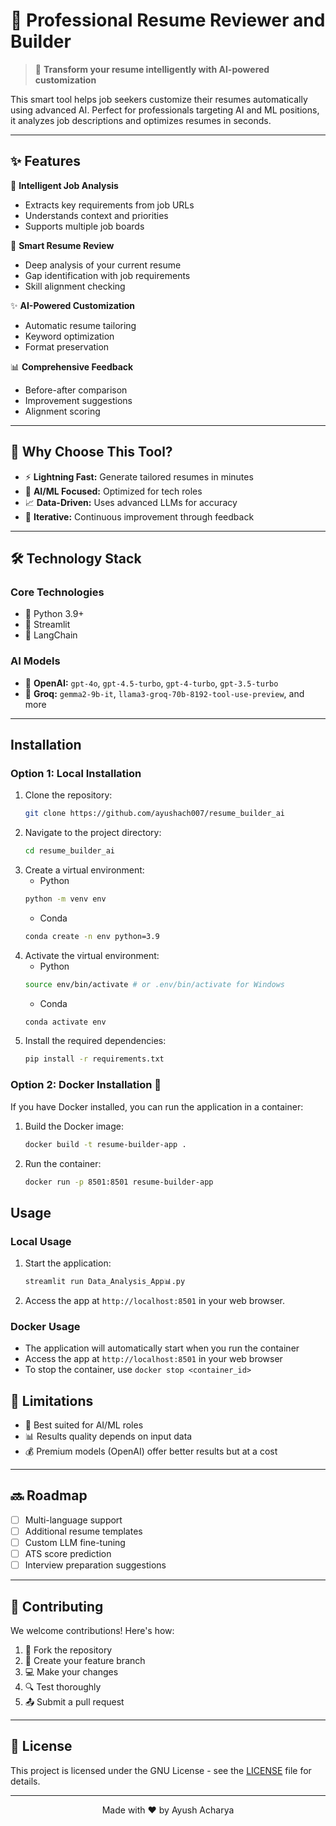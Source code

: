 # 📄 Professional Resume Reviewer and Builder  

> 🎯 **Transform your resume intelligently with AI-powered customization**

This smart tool helps job seekers customize their resumes automatically using advanced AI. Perfect for professionals targeting AI and ML positions, it analyzes job descriptions and optimizes resumes in seconds.

---

## ✨ Features  

🤖 **Intelligent Job Analysis**
- Extracts key requirements from job URLs
- Understands context and priorities
- Supports multiple job boards

📝 **Smart Resume Review**
- Deep analysis of your current resume
- Gap identification with job requirements
- Skill alignment checking

✨ **AI-Powered Customization**
- Automatic resume tailoring
- Keyword optimization
- Format preservation

📊 **Comprehensive Feedback**
- Before-after comparison
- Improvement suggestions
- Alignment scoring

---

## 🎯 Why Choose This Tool?  

- ⚡ **Lightning Fast:** Generate tailored resumes in minutes
- 🎯 **AI/ML Focused:** Optimized for tech roles
- 📈 **Data-Driven:** Uses advanced LLMs for accuracy
- 🔄 **Iterative:** Continuous improvement through feedback

---

## 🛠️ Technology Stack  

### Core Technologies
- 🐍 Python 3.9+
- 🌟 Streamlit
- 🔗 LangChain

### AI Models
- 🤖 **OpenAI:** `gpt-4o`, `gpt-4.5-turbo`, `gpt-4-turbo`, `gpt-3.5-turbo`
- 🧠 **Groq:** `gemma2-9b-it`, `llama3-groq-70b-8192-tool-use-preview`, and more

---

## Installation

### Option 1: Local Installation

1. Clone the repository:
   ```bash
   git clone https://github.com/ayushach007/resume_builder_ai
   ```
2. Navigate to the project directory:
   ```bash
   cd resume_builder_ai
   ```
3. Create a virtual environment:
   - Python
   ```bash
   python -m venv env 
   ```
   - Conda
   ```bash
   conda create -n env python=3.9
   ```
4. Activate the virtual environment:
   - Python
   ```bash
   source env/bin/activate # or .env/bin/activate for Windows
   ```
   - Conda
   ```bash
   conda activate env
   ```
3. Install the required dependencies:
   ```bash
   pip install -r requirements.txt
   ```

### Option 2: Docker Installation 🐳

If you have Docker installed, you can run the application in a container:

1. Build the Docker image:
   ```bash
   docker build -t resume-builder-app .
   ```
2. Run the container:
   ```bash
   docker run -p 8501:8501 resume-builder-app
   ```

## Usage

### Local Usage
1. Start the application:
   ```bash
   streamlit run Data_Analysis_App📊.py
   ```
2. Access the app at `http://localhost:8501` in your web browser.

### Docker Usage
- The application will automatically start when you run the container
- Access the app at `http://localhost:8501` in your web browser
- To stop the container, use `docker stop <container_id>`

## 📌 Limitations  

- 🎯 Best suited for AI/ML roles
- 📊 Results quality depends on input data
- 💰 Premium models (OpenAI) offer better results but at a cost

---

## 🔜 Roadmap  

- [ ] Multi-language support
- [ ] Additional resume templates
- [ ] Custom LLM fine-tuning
- [ ] ATS score prediction
- [ ] Interview preparation suggestions

---

## 🤝 Contributing  

We welcome contributions! Here's how:

1. 🍴 Fork the repository
2. 🌿 Create your feature branch
3. 💻 Make your changes
4. 🔍 Test thoroughly
5. 📤 Submit a pull request

---

## 📜 License  

This project is licensed under the GNU License - see the [LICENSE](LICENSE) file for details.

---

<div align="center">
Made with ❤️ by Ayush Acharya
</div>